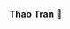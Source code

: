 ### Thao Tran 👋

<!--
**goldriver888/goldriver888** is a ✨ _special_ ✨ repository because its `README.md` (this file) appears on your GitHub profile.

I passionate about Data Science, AI/ML, and NLP. I love uncovering hidden messages within data to tell meaningful stories for better decision-making and prediction. 

- 🔭 I’m currently working on Alliance for Science Educators Toolkit (ASET) project where groups of faculty and science educators designed the ASET Toolkit for the Next Generation Science Standards (NGSS) as a student assistant/analyst.
- 🌱 I’m currently learning Data Scinece and AI/ML.
- 👯 I’m looking to find an internship in related fiels. 
- 🤔 I’m looking for help with NLP.
- 💬 Ask me about creating datasets from diverse sources, data preprocessing (cleaning), visualization, statistical tests, and building machine learning models using Python, R, and Tableau
- 📫 How to reach me: [Linkedin]([https://website-name.com](https://www.linkedin.com/in/thao-tran-a491b6139/)
- 😄 Pronouns: she/her
- ⚡ Fun fact: I can make people laugh most of the time. 
-->
